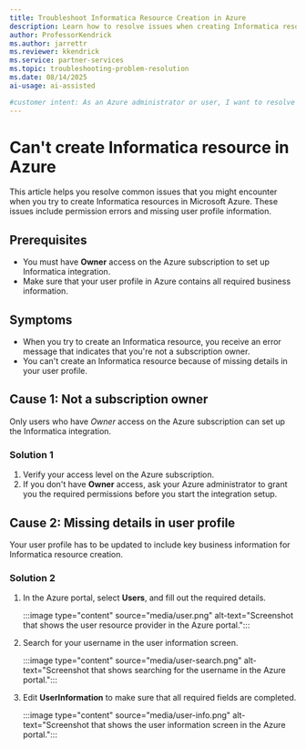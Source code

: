 ```yaml
---
title: Troubleshoot Informatica Resource Creation in Azure
description: Learn how to resolve issues when creating Informatica resources in Azure, including permission and user profile requirements.
author: ProfessorKendrick
ms.author: jarrettr
ms.reviewer: kkendrick
ms.service: partner-services
ms.topic: troubleshooting-problem-resolution 
ms.date: 08/14/2025
ai-usage: ai-assisted

#customer intent: As an Azure administrator or user, I want to resolve issues when I create Informatica resources so that I can successfully set up Informatica integration.
---
```


# Can't create Informatica resource in Azure

This article helps you resolve common issues that you might encounter when you try to create Informatica resources in Microsoft Azure. These issues include permission errors and missing user profile information.

## Prerequisites

- You must have **Owner** access on the Azure subscription to set up Informatica integration.
- Make sure that your user profile in Azure contains all required business information.

## Symptoms

- When you try to create an Informatica resource, you receive an error message that indicates that you're not a subscription owner.
- You can't create an Informatica resource because of missing details in your user profile.

## Cause 1: Not a subscription owner

Only users who have _Owner_ access on the Azure subscription can set up the Informatica integration.

### Solution 1

1. Verify your access level on the Azure subscription.
1. If you don't have **Owner** access, ask your Azure administrator to grant you the required permissions before you start the integration setup.

## Cause 2: Missing details in user profile

Your user profile has to be updated to include key business information for Informatica resource creation.

### Solution 2

1. In the Azure portal, select **Users**, and fill out the required details.

    :::image type="content" source="media/user.png" alt-text="Screenshot that shows the user resource provider in the Azure portal.":::

1. Search for your username in the user information screen.

    :::image type="content" source="media/user-search.png" alt-text="Screenshot that shows searching for the username in the Azure portal.":::

1. Edit **UserInformation** to make sure that all required fields are completed.

    :::image type="content" source="media/user-info.png" alt-text="Screenshot that shows the user information screen in the Azure portal.":::

